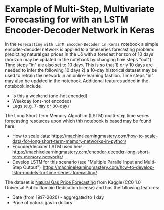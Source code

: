 #  Example of Multi-Step, Multivariate Forecasting for with an LSTM Encoder-Decoder Network in Keras

In the `Forecasting with LSTM Encoder-Decoder in Keras` notebook a simple encoder-decoder network is applied to a timeseries forecasting problem:  predicting natural gas prices in the US with a forecast horizon of 10 days (horizon may be updated in the notebook by changing time steps "out").  Time steps "in" are also set to 10 days.  This is so that 1) only 10 days are needed to infer the following 10 days 2) a 10-day historical dataset may be used to retrain the network in an online-learning fashion.  Time steps "in" may also be updated in the notebook.  Additional features added in the notebook include:
- Is this a weekend (one-hot encoded)
- Weekday (one-hot encoded)
- Lags (e.g. 7-day or 30-day)

The Long Short Term Memory Algorithm (LSTM) multi-step time series forecasting resources upon which this notebook is based may be found here:
- How to scale data: https://machinelearningmastery.com/how-to-scale-data-for-long-short-term-memory-networks-in-python/
- Encoder/decoder LSTM used here: https://machinelearningmastery.com/encoder-decoder-long-short-term-memory-networks/
- Develop LSTM for this scenario (see "Multiple Parallel Input and Multi-Step Output"): https://machinelearningmastery.com/how-to-develop-lstm-models-for-time-series-forecasting/

The dataset is [Natural Gas Price Forecasting](https://www.kaggle.com/arbethi/natural-gas-price-forecasting) from Kaggle (CC0 1.0 Universal Public Domain Dedication license) and has the following features:
- Date (from 1997-2020) -  aggregated to 1 day
- Price of natural gas in dollars